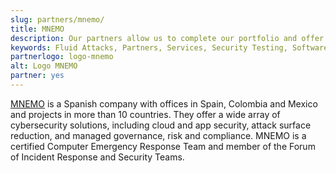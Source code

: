 ```yaml
---
slug: partners/mnemo/
title: MNEMO
description: Our partners allow us to complete our portfolio and offer better security testing services. Get to know them and become one of them.
keywords: Fluid Attacks, Partners, Services, Security Testing, Software Development, Pentesting, Ethical Hacking
partnerlogo: logo-mnemo
alt: Logo MNEMO
partner: yes
---
```


[MNEMO](https://www.mnemo.com/)
is a Spanish company with offices in Spain,
Colombia and Mexico
and projects in more than 10 countries.
They offer a wide array of cybersecurity solutions,
including cloud and app security,
attack surface reduction,
and managed governance, risk and compliance.
MNEMO is a certified Computer Emergency Response Team
and member of the Forum of Incident Response and Security Teams.
